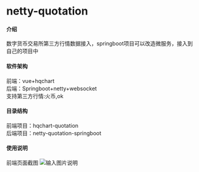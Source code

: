 # netty-quotation

#### 介绍
 数字货币交易所第三方行情数据接入，springboot项目可以改造微服务，接入到自己的项目中

#### 软件架构
前端：vue+hqchart  
后端：Springboot+netty+websocket  
支持第三方行情:火币,ok  

#### 目录结构
前端项目：hqchart-quotation  
后端项目：netty-quotation-springboot  

#### 使用说明
前端页面截图
![输入图片说明](https://images.gitee.com/uploads/images/2020/0717/183359_251784dc_1736403.jpeg "TIM截图20200717181942.jpg")
